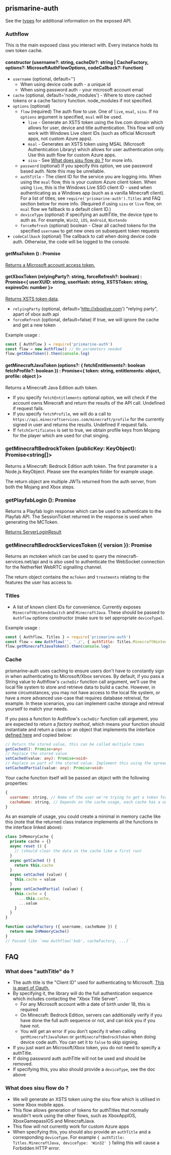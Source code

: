 ## prismarine-auth

See the [types](../index.d.ts) for additional information on the exposed API.

### Authflow

This is the main exposed class you interact with. Every instance holds its own token cache.

#### constructor (username?: string, cacheDir?: string | CacheFactory, options?: MicrosoftAuthFlowOptions, codeCallback?: Function)

* `username` (optional, default='')
  * When using device code auth - a unique id
  * When using password auth - your microsoft account email
* `cache` (optional, default='node_modules') - Where to store cached tokens or a cache factory function. node_modules if not specified.
* `options` (optional)
  * `flow` (required) The auth flow to use. One of `live`, `msal`, `sisu`. If no `options` argument is specified, `msal` will be used.
    * `live` - Generate an XSTS token using the live.com domain which allows for user, device and title authentication. This flow will only work with Windows Live client IDs (such as official Microsoft apps, not custom Azure apps).
    * `msal` - Generates an XSTS token using MSAL (Microsoft Authentication Library) which allows for user authentication only. Use this auth flow for custom Azure apps.
    * `sisu` - See [What does sisu flow do ?](#what-does-sisu-flow-do) for more info.
  * `password` (optional) If you specify this option, we use password based auth. Note this may be unreliable.
  * `authTitle` - The client ID for the service you are logging into. When using the `msal` flow, this is your custom Azure client token. When using `live`, this is the Windows Live SSO client ID - used when authenticating as a Windows app (such as a vanilla Minecraft client). For a list of titles, see `require('prismarine-auth').Titles` and FAQ section below for more info. (Required if using `sisu` or `live` flow, on `msal` flow we fallback to a default client ID.)
  * `deviceType` (optional) if specifying an authTitle, the device type to auth as. For example, `Win32`, `iOS`, `Android`, `Nintendo`
  * `forceRefresh` (optional) boolean - Clear all cached tokens for the specified `username` to get new ones on subsequent token requests
* `codeCallback` (optional) The callback to call when doing device code auth. Otherwise, the code will be logged to the console.

#### getMsaToken () : Promise<string>

[Returns a Microsoft account access token.](https://docs.microsoft.com/en-us/azure/active-directory/develop/access-tokens)

#### getXboxToken (relyingParty?: string, forceRefresh?: boolean) : Promise<{ userXUID: string, userHash: string, XSTSToken: string, expiresOn: number }>

[Returns XSTS token data](https://docs.microsoft.com/en-us/gaming/xbox-live/api-ref/xbox-live-rest/additional/edsauthorization).

* `relyingParty` (optional, default='http://xboxlive.com') "relying party", apart of xbox auth api
* `forceRefresh` (optional, default=false) If true, we will ignore the cache and get a new token

Example usage :
```js
const { Authflow } = require('prismarine-auth')
const flow = new Authflow() // No parameters needed
flow.getXboxToken().then(console.log)
```

#### getMinecraftJavaToken (options?: { fetchEntitlements?: boolean fetchProfile?: boolean }) : Promise<{ token: string, entitlements: object, profile: object }>

Returns a Minecraft Java Edition auth token.
* If you specify `fetchEntitlements` optional option, we will check if the account owns Minecraft and return the results of the API call. Undefined if request fails.
* If you specify `fetchProfile`, we will do a call to `https://api.minecraftservices.com/minecraft/profile` for the currently signed in user and returns the results. Undefined if request fails.
* If `fetchCertificates` is set to true, we obtain profile keys from Mojang for the player which are used for chat singing.

### getMinecraftBedrockToken (publicKey: KeyObject): Promise<string[]>

Returns a Minecraft: Bedrock Edition auth token. The first parameter is a Node.js KeyObject. Please see the examples folder for example usage.

The return object are multiple JWTs returned from the auth server, from both the Mojang and Xbox steps.

### getPlayfabLogin (): Promise<GetPlayfabLoginResponse>

Returns a Playfab login response which can be used to authenticate to the Playfab API. The SessionTicket returned in the response is used when generating the MCToken.

[Returns ServerLoginResult](https://learn.microsoft.com/en-us/rest/api/playfab/server/authentication/login-with-xbox?view=playfab-rest#serverloginresult)

### getMinecraftBedrockServicesToken ({ version }): Promise<GetMinecraftBedrockServicesResponse>

Returns an mctoken which can be used to query the minecraft-services.net/api and is also used to authenticate the WebSocket connection for the NetherNet WebRTC signalling channel.

The return object contains the `mcToken` and `treatments` relating to the features the user has access to.

### Titles

* A list of known client IDs for convenience. Currently exposes `MinecraftNintendoSwitch` and `MinecraftJava`. These should be passed to `Authflow` options constructor (make sure to set appropriate `deviceType`).

Example usage :
```js
const { Authflow, Titles } = require('prismarine-auth')
const flow = new Authflow('', './', { authTitle: Titles.MinecraftNintendoSwitch, deviceType: 'Nintendo', flow: 'live' })
flow.getMinecraftJavaToken().then(console.log)
```

### Cache

prismarine-auth uses caching to ensure users don't have to constantly sign in when authenticating to Microsoft/Xbox services. By default, if you pass a String value to Authflow's `cacheDir` function call argument, we'll use the local file system to store and retrieve data to build a cache. However, in some circumstances, you may not have access to the local file system, or have a more advanced use-case that requires database retreival, for example. In these scenarios, you can implement cache storage and retreval yourself to match your needs.

If you pass a function to Authflow's `cacheDir` function call argument, you are expected to return a *factory method*, which means your function should instantiate and return a class or an object that implements the interface [defined here](https://github.com/PrismarineJS/prismarine-auth/blob/cf0957495458dc7cb0f2579d97b13d682be27d8f/index.d.ts#L125) and copied below:


```typescript
// Return the stored value, this can be called multiple times
getCached(): Promise<any>
// Replace the stored value
setCached(value: any): Promise<void>
// Replace an part of the stored value. Implement this using the spread operator
setCachedPartial(value: any): Promise<void>
```

Your cache function itself will be passed an object with the following properties:

```js
{
  username: string, // Name of the user we're trying to get a token for
  cacheName: string, // Depends on the cache usage, each cache has a unique name
}
```

As an example of usage, you could create a minimal in memory cache like this (note that the returned class instance implements all the functions in the interface linked above):

```js
class InMemoryCache {
  private cache = {}
  async reset () {
    // (should clear the data in the cache like a first run)
  }
  async getCached () {
    return this.cache
  }
  async setCached (value) {
    this.cache = value
  }
  async setCachedPartial (value) {
    this.cache = {
      ...this.cache,
      ...value
    }
  }
}

function cacheFactory ({ username, cacheName }) {
  return new InMemoryCache()
}
// Passed like `new Authflow('bob', cacheFactory, ...)`
```

## FAQ

### What does "authTitle" do ?

* The auth title is the "Client ID" used for authenticating to Microsoft. [This is apart of Oauth.](https://docs.microsoft.com/en-us/azure/active-directory/develop/v2-oauth2-client-creds-grant-flow)
* By specifying it, the library will do the full authentication sequence which includes contacting the "Xbox Title Server".
  * For any Microsoft account with a date of birth under 18, this is required
  * On Minecraft: Bedrock Edition, servers can additionally verify if you have done the full auth sequence or not, and can kick you if you have not.
  * You will get an error if you don't specify it when calling `getMinecraftJavaToken` or `getMinecraftBedrockToken` when doing device code auth. You can set it to `false` to skip signing.
* If you just want an Microsoft/Xbox token, you do not need to specify a authTitle.
* If doing password auth authTitle will not be used and should be removed.
* If specifying this, you also should provide a `deviceType`, see the doc above

### What does sisu flow do ?

* We will generate an XSTS token using the sisu flow which is utilised in some Xbox mobile apps.
* This flow allows generation of tokens for authTitles that normally wouldn't work using the other flows, such as XboxAppIOS, XboxGamepassIOS and MinecraftJava.
* This flow will not currently work for custom Azure apps
* When specifying this, you should also provide an `authTitle` and a corresponding `deviceType`. For example `{ authTitle: Titles.MinecraftJava, deviceType: 'Win32' }` failing this will cause a Forbidden HTTP error.
